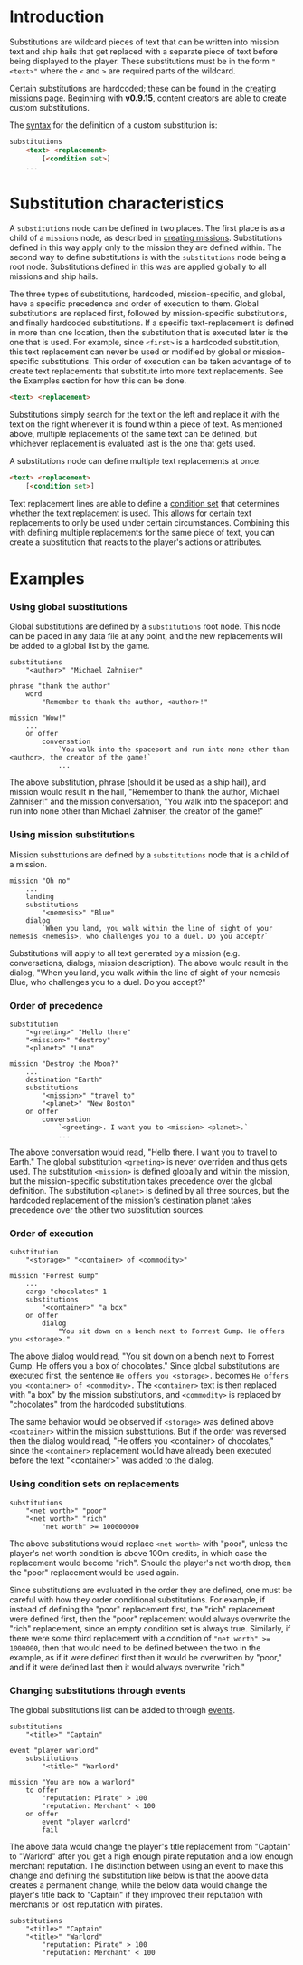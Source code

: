 # Introduction

Substitutions are wildcard pieces of text that can be written into mission text and ship hails that get replaced with a separate piece of text before being displayed to the player. These substitutions must be in the form `"<text>"` where the `<` and `>` are required parts of the wildcard.

Certain substitutions are hardcoded; these can be found in the [creating missions](CreatingMissions#text-replacements) page. Beginning with **v0.9.15**, content creators are able to create custom substitutions.

The [syntax](DataFormat#grammar-specifications) for the definition of a custom substitution is:

```html
substitutions
	<text> <replacement>
		[<condition set>]
	...
```

# Substitution characteristics

A `substitutions` node can be defined in two places. The first place is as a child of a `missions` node, as described in [creating missions](CreatingMissions#text-replacements). Substitutions defined in this way apply only to the mission they are defined within. The second way to define substitutions is with the `substitutions` node being a root node. Substitutions defined in this was are applied globally to all missions and ship hails.

The three types of substitutions, hardcoded, mission-specific, and global, have a specific precedence and order of execution to them. Global substitutions are replaced first, followed by mission-specific substitutions, and finally hardcoded substitutions. If a specific text-replacement is defined in more than one location, then the substitution that is executed later is the one that is used. For example, since `<first>` is a hardcoded substitution, this text replacement can never be used or modified by global or mission-specific substitutions. This order of execution can be taken advantage of to create text replacements that substitute into more text replacements. See the Examples section for how this can be done.

```html
<text> <replacement>
```

Substitutions simply search for the text on the left and replace it with the text on the right whenever it is found within a piece of text. As mentioned above, multiple replacements of the same text can be defined, but whichever replacement is evaluated last is the one that gets used.

A substitutions node can define multiple text replacements at once.

```html
<text> <replacement>
	[<condition set>]
```

Text replacement lines are able to define a [condition set](Player-Conditions) that determines whether the text replacement is used. This allows for certain text replacements to only be used under certain circumstances. Combining this with defining multiple replacements for the same piece of text, you can create a substitution that reacts to the player's actions or attributes.

# Examples

### Using global substitutions

Global substitutions are defined by a `substitutions` root node. This node can be placed in any data file at any point, and the new replacements will be added to a global list by the game.

```
substitutions
	"<author>" "Michael Zahniser"

phrase "thank the author"
	word
		"Remember to thank the author, <author>!"

mission "Wow!"
	...
	on offer
		conversation
			`You walk into the spaceport and run into none other than <author>, the creator of the game!`
			...
```

The above substitution, phrase (should it be used as a ship hail), and mission would result in the hail, "Remember to thank the author, Michael Zahniser!" and the mission conversation, "You walk into the spaceport and run into none other than Michael Zahniser, the creator of the game!"

### Using mission substitutions

Mission substitutions are defined by a `substitutions` node that is a child of a mission.

```
mission "Oh no"
	...
	landing
	substitutions
		"<nemesis>" "Blue"
	dialog
		`When you land, you walk within the line of sight of your nemesis <nemesis>, who challenges you to a duel. Do you accept?`
```

Substitutions will apply to all text generated by a mission (e.g. conversations, dialogs, mission description). The above would result in the dialog, "When you land, you walk within the line of sight of your nemesis Blue, who challenges you to a duel. Do you accept?"

### Order of precedence

```
substitution
	"<greeting>" "Hello there"
	"<mission>" "destroy"
	"<planet>" "Luna"

mission "Destroy the Moon?"
	...
	destination "Earth"
	substitutions
		"<mission>" "travel to"
		"<planet>" "New Boston"
	on offer
		conversation
			`<greeting>. I want you to <mission> <planet>.`
			...
```

The above conversation would read, "Hello there. I want you to travel to Earth." The global substitution `<greeting>` is never overriden and thus gets used. The substitution `<mission>` is defined globally and within the mission, but the mission-specific substitution takes precedence over the global definition. The substitution `<planet>` is defined by all three sources, but the hardcoded replacement of the mission's destination planet takes precedence over the other two substitution sources.

### Order of execution

```
substitution
	"<storage>" "<container> of <commodity>"

mission "Forrest Gump"
	...
	cargo "chocolates" 1
	substitutions
		"<container>" "a box"
	on offer
		dialog
			"You sit down on a bench next to Forrest Gump. He offers you <storage>."
```

The above dialog would read, "You sit down on a bench next to Forrest Gump. He offers you a box of chocolates." Since global substitutions are executed first, the sentence `He offers you <storage>.` becomes `He offers you <container> of <commodity>.` The `<container>` text is then replaced with "a box" by the mission substitutions, and `<commodity>` is replaced by "chocolates" from the hardcoded substitutions.

The same behavior would be observed if `<storage>` was defined above `<container>` within the mission substitutions. But if the order was reversed then the dialog would read, "He offers you \<container\> of chocolates," since the `<container>` replacement would have already been executed before the text "\<container\>" was added to the dialog.

### Using condition sets on replacements

```
substitutions
	"<net worth>" "poor"
	"<net worth>" "rich"
		"net worth" >= 100000000
```

The above substitutions would replace `<net worth>` with "poor", unless the player's net worth condition is above 100m credits, in which case the replacement would become "rich". Should the player's net worth drop, then the "poor" replacement would be used again.

Since substitutions are evaluated in the order they are defined, one must be careful with how they order conditional substitutions. For example, if instead of defining the "poor" replacement first, the "rich" replacement were defined first, then the "poor" replacement would always overwrite the "rich" replacement, since an empty condition set is always true. Similarly, if there were some third replacement with a condition of `"net worth" >= 1000000`, then that would need to be defined between the two in the example, as if it were defined first then it would be overwritten by "poor," and if it were defined last then it would always overwrite "rich."

### Changing substitutions through events

The global substitutions list can be added to through [events](CreatingEvents). 

```
substitutions
	"<title>" "Captain"

event "player warlord"
	substitutions
		"<title>" "Warlord"

mission "You are now a warlord"
	to offer
		"reputation: Pirate" > 100
		"reputation: Merchant" < 100
	on offer
		event "player warlord"
		fail
```

The above data would change the player's title replacement from "Captain" to "Warlord" after you get a high enough pirate reputation and a low enough merchant reputation. The distinction between using an event to make this change and defining the substitution like below is that the above data creates a permanent change, while the below data would change the player's title back to "Captain" if they improved their reputation with merchants or lost reputation with pirates.

```
substitutions
	"<title>" "Captain"
	"<title>" "Warlord"
		"reputation: Pirate" > 100
		"reputation: Merchant" < 100
```
